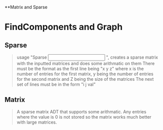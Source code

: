 **Matrix and Sparse

FindComponents and Graph
==============

Sparse
---------
> usage "Sparse <input> <output>", creates a sparse matrix with the inputted matrices and does some arithmatic on them
> There must be the format as the first line being "x y z" where x is the number of entries for the first matrix, y being
> the number of entries for the second matrix and Z being the size of the matrices
> The next set of lines must be in the form "i j val"

Matrix
---------
> A sparse matrix ADT that supports some arithmatic. Any entries where the value is 0 is not stored so the matrix works much
> better with large matrices.


